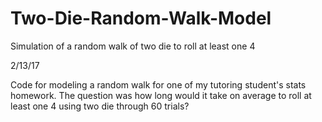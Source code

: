# Two-Die-Random-Walk-Model
Simulation of a random walk of two die to roll at least one 4

2/13/17

Code for modeling a random walk for one of my tutoring student's stats homework. The question was how long would it take on average to roll at least one 4 using two die through 60 trials?
